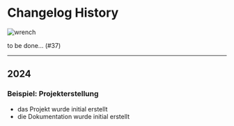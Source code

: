 # Changelog History

![wrench](/wrench.png)

to be done... (#37)

---

## 2024

### Beispiel: Projekterstellung <Badge type="info" text="December 24" />

- das Projekt wurde initial erstellt
- die Dokumentation wurde initial erstellt
